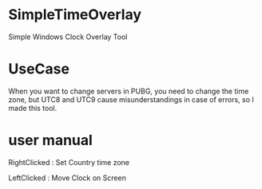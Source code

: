 # SimpleTimeOverlay
Simple Windows Clock Overlay Tool

# UseCase

When you want to change servers in PUBG, you need to change the time zone, but UTC8 and UTC9 cause misunderstandings in case of errors, so I made this tool.

# user manual

RightClicked : Set Country time zone

LeftClicked : Move Clock on Screen
